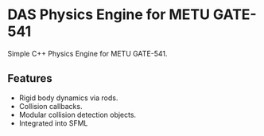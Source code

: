 # DAS Physics Engine for METU GATE-541
Simple C++ Physics Engine for METU GATE-541.

## Features
 * Rigid body dynamics via rods.
 * Collision callbacks.
 * Modular collision detection objects.
 * Integrated into SFML
